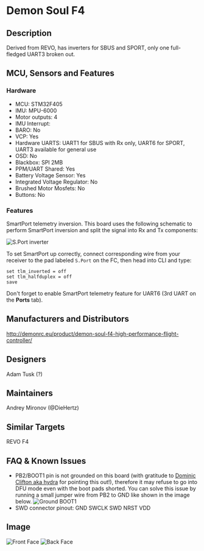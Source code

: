 # Demon Soul F4

## Description

Derived from REVO, has inverters for SBUS and SPORT, only one full-fledged UART3 broken out.

## MCU, Sensors and Features

### Hardware

- MCU: STM32F405
- IMU: MPU-6000
- Motor outputs: 4
- IMU Interrupt:
- BARO: No
- VCP: Yes
- Hardware UARTS: UART1 for SBUS with Rx only, UART6 for SPORT, UART3 available for general use
- OSD: No
- Blackbox: SPI 2MB
- PPM/UART Shared: Yes
- Battery Voltage Sensor: Yes
- Integrated Voltage Regulator: No
- Brushed Motor Mosfets: No
- Buttons: No

### Features

SmartPort telemetry inversion. This board uses the following schematic to perform SmartPort inversion and split the signal into Rx and Tx components:

![S.Port inverter](/img/boards/soulf4/smartport-inverter-schematic.png)

To set SmartPort up correctly, connect corresponding wire from your receiver to the pad labeled `S.Port` on the FC, then head into CLI and type:

```
set tlm_inverted = off
set tlm_halfduplex = off
save
```

Don't forget to enable SmartPort telemetry feature for UART6 (3rd UART on the **Ports** tab).

## Manufacturers and Distributors

http://demonrc.eu/product/demon-soul-f4-high-performance-flight-controller/

## Designers

Adam Tusk (?)

## Maintainers

Andrey Mironov (@DieHertz)

## Similar Targets

REVO F4

## FAQ & Known Issues

- PB2/BOOT1 pin is not grounded on this board (with gratitude to [Dominic Clifton aka hydra](https://github.com/hydra) for pointing this out!), therefore it may refuse to go into DFU mode even with the boot pads shorted. You can solve this issue by running a small jumper wire from PB2 to GND like shown in the image below.
  ![Ground BOOT1](/img/boards/soulf4/soulf4-dfu-boot1-fix.png)
- SWD connector pinout: GND SWCLK SWD NRST VDD

## Image

![Front Face](http://demonrc.eu/wp-content/uploads/2017/01/Demon-Soul-F4-Flight-Controller-Connection-Diagram.jpg)
![Back Face](/img/boards/soulf4/soulf4-back-face.png)
